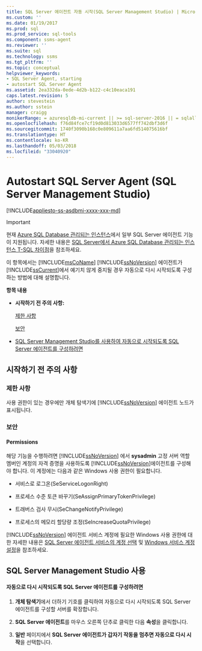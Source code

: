 ```yaml
---
title: SQL Server 에이전트 자동 시작(SQL Server Management Studio) | Microsoft 문서
ms.custom: ''
ms.date: 01/19/2017
ms.prod: sql
ms.prod_service: sql-tools
ms.component: ssms-agent
ms.reviewer: ''
ms.suite: sql
ms.technology: ssms
ms.tgt_pltfrm: ''
ms.topic: conceptual
helpviewer_keywords:
- SQL Server Agent, starting
- autostart SQL Server Agent
ms.assetid: 2ea332da-0ede-4d2b-b122-c4c10eaca191
caps.latest.revision: 5
author: stevestein
ms.author: sstein
manager: craigg
monikerRange: = azuresqldb-mi-current || >= sql-server-2016 || = sqlallproducts-allversions
ms.openlocfilehash: f76d84fce7cf19d0d813033d6577ff742dbf3d6f
ms.sourcegitcommit: 1740f3090b168c0e809611a7aa6fd514075616bf
ms.translationtype: HT
ms.contentlocale: ko-KR
ms.lasthandoff: 05/03/2018
ms.locfileid: "33040920"
---
```

# <a name="autostart-sql-server-agent-sql-server-management-studio"></a>Autostart SQL Server Agent (SQL Server Management Studio)
[!INCLUDE[appliesto-ss-asdbmi-xxxx-xxx-md](../../includes/appliesto-ss-asdbmi-xxxx-xxx-md.md)]

> [!IMPORTANT]  
> 현재 [Azure SQL Database 관리되는 인스턴스](https://docs.microsoft.com/azure/sql-database/sql-database-managed-instance)에서 일부 SQL Server 에이전트 기능이 지원됩니다. 자세한 내용은 [SQL Server에서 Azure SQL Database 관리되는 인스턴스 T-SQL 차이점](https://docs.microsoft.com/azure/sql-database/sql-database-managed-instance-transact-sql-information#sql-server-agent)을 참조하세요.

이 항목에서는 [!INCLUDE[msCoName](../../includes/msconame_md.md)] [!INCLUDE[ssNoVersion](../../includes/ssnoversion_md.md)] 에이전트가 [!INCLUDE[ssCurrent](../../includes/sscurrent_md.md)]에서 예기치 않게 중지될 경우 자동으로 다시 시작되도록 구성하는 방법에 대해 설명합니다.  
  
**항목 내용**  
  
-   **시작하기 전 주의 사항:**  
  
    [제한 사항](#Restrictions)  
  
    [보안](#Security)  
  
-   [SQL Server Management Studio를 사용하여 자동으로 시작되도록 SQL Server 에이전트를 구성하려면](#SSMSProcedure)  
  
## <a name="BeforeYouBegin"></a>시작하기 전 주의 사항  
  
### <a name="Restrictions"></a>제한 사항  
사용 권한이 있는 경우에만 개체 탐색기에 [!INCLUDE[ssNoVersion](../../includes/ssnoversion_md.md)] 에이전트 노드가 표시됩니다.  
  
### <a name="Security"></a>보안  
  
#### <a name="Permissions"></a>Permissions  
해당 기능을 수행하려면 [!INCLUDE[ssNoVersion](../../includes/ssnoversion_md.md)] 에서 **sysadmin** 고정 서버 역할 멤버인 계정의 자격 증명을 사용하도록 [!INCLUDE[ssNoVersion](../../includes/ssnoversion_md.md)]에이전트를 구성해야 합니다. 이 계정에는 다음과 같은 Windows 사용 권한이 필요합니다.  
  
-   서비스로 로그온(SeServiceLogonRight)  
  
-   프로세스 수준 토큰 바꾸기(SeAssignPrimaryTokenPrivilege)  
  
-   트래버스 검사 무시(SeChangeNotifyPrivilege)  
  
-   프로세스의 메모리 할당량 조정(SeIncreaseQuotaPrivilege)  
  
[!INCLUDE[ssNoVersion](../../includes/ssnoversion_md.md)] 에이전트 서비스 계정에 필요한 Windows 사용 권한에 대한 자세한 내용은 [SQL Server 에이전트 서비스의 계정 선택](../../ssms/agent/select-an-account-for-the-sql-server-agent-service.md) 및 [Windows 서비스 계정 설정](http://msdn.microsoft.com/en-us/309b9dac-0b3a-4617-85ef-c4519ce9d014)을 참조하세요.  
  
## <a name="SSMSProcedure"></a>SQL Server Management Studio 사용  
  
#### <a name="to-configure-sql-server-agent-to-automatically-restart"></a>자동으로 다시 시작되도록 SQL Server 에이전트를 구성하려면  
  
1.  **개체 탐색기**에서 더하기 기호를 클릭하여 자동으로 다시 시작되도록 SQL Server 에이전트를 구성할 서버를 확장합니다.  
  
2.  **SQL Server 에이전트**를 마우스 오른쪽 단추로 클릭한 다음 **속성**을 클릭합니다.  
  
3.  **일반** 페이지에서 **SQL Server 에이전트가 갑자기 작동을 멈추면 자동으로 다시 시작**을 선택합니다.  
  
